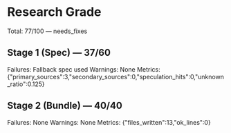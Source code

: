 # Research Grade
Total: 77/100 — needs_fixes

## Stage 1 (Spec) — 37/60
Failures: Fallback spec used
Warnings: None
Metrics: {"primary_sources":3,"secondary_sources":0,"speculation_hits":0,"unknown_ratio":0.125}

## Stage 2 (Bundle) — 40/40
Failures: None
Warnings: None
Metrics: {"files_written":13,"ok_lines":0}